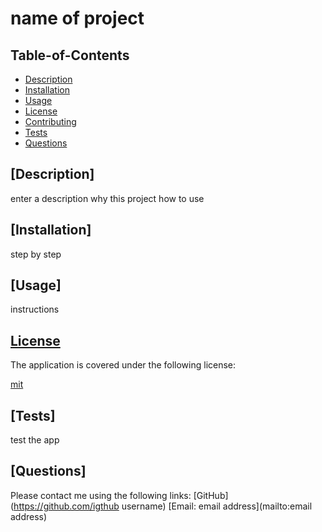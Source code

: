 
  # name of project
  
  ## Table-of-Contents
  * [Description](#description)
  * [Installation](#installation)
  * [Usage](#usage)
  * [License](#license)
  * [Contributing](#contributing)
  * [Tests](#tests)
  * [Questions](#questions)
  
  ## [Description]
  enter a description
  why this project
  how to use
  ## [Installation]
  step by step
  ## [Usage]
  instructions
  
    
  
  ## [License](#table-of-contents)
  The application is covered under the following license:
  
  [mit](https://choosealicense.com/licenses/mit)
    
    
 
  ## [Tests]
  test the app
  ## [Questions]
  Please contact me using the following links:
  [GitHub](https://github.com/igthub username)
  [Email: email address](mailto:email address)
